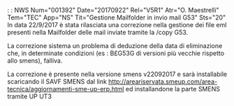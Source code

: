 :  : NWS Num="001392" Date="20170922" Rel="V5R1" Atr="O. Maestrelli" Tem="TEC" App="NS" Tit="Gestione Mailfolder in invio mail G53" Sts="20"
In data 22/9/2017 è stata rilasciata una correzione nella gestione dei file eml presenti nella Mailfolder delle mail inviate tramite la /copy G53.

La correzione sistema un problema di deduzione della data di eliminazione che, in determinate condizioni (es :  B£G53G di versioni più vecchie rispetto allo smens), falliva.

La correzione è presente nella versione smens v22092017 e sarà installabile scaricando il SAVF SMENS
 dal link http://areariservata.smeup.com/area-tecnica/aggiornamenti-sme-up-erp.html ed installandone
 la parte SMENS tramite UP UT3
